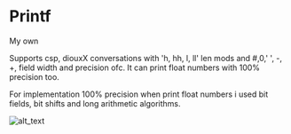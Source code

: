 # Printf
My own

Supports csp, diouxX conversations with 'h, hh, l, ll' len mods and #,0,' ', -, +, field width and precision ofc. It can print float numbers with 100% precision too.

For implementation 100% precision when print float numbers i used bit fields, bit shifts and long arithmetic algorithms.

![alt_text](https://pp.userapi.com/c858124/v858124640/2d42c/OS51mvQVCiY.jpg)
